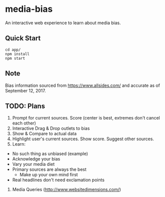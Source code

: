 # media-bias

An interactive web experience to learn about media bias.

## Quick Start

```
cd app/
npm install
npm start
```

## Note

Bias information sourced from https://www.allsides.com/ and accurate
as of September 12, 2017.

## TODO: Plans

1. Prompt for current sources. Score (center is best, extremes don't cancel each other)
1. Interactive Drag & Drop outlets to bias
1. Show & Compare to actual data
1. Highlight user's current sources. Show score. Suggest other sources.
1. Learn:
  * No such thing as unbiased (example)
  * Acknowledge your bias
  * Vary your media diet
  * Primary sources are always the best
    * Make up your own mind first
  * Real headlines don't need exclamation points

1. Media Queries (http://www.websitedimensions.com/)
